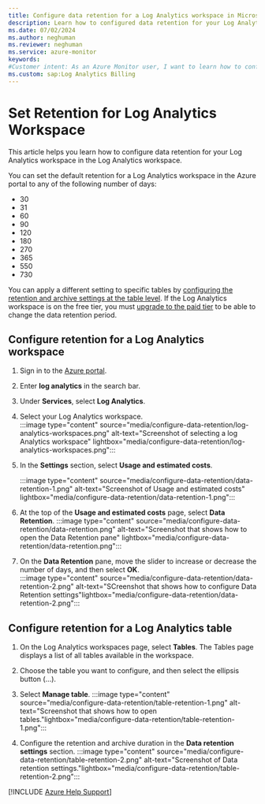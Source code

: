 ```yaml
---
title: Configure data retention for a Log Analytics workspace in Microsoft Azure
description: Learn how to configured data retention for your Log Analytics Workspace.
ms.date: 07/02/2024
ms.author: neghuman
ms.reviewer: neghuman
ms.service: azure-monitor
keywords:
#Customer intent: As an Azure Monitor user, I want to learn how to configure data retention for my Log Analytics workspace.
ms.custom: sap:Log Analytics Billing
---
```

# Set Retention for Log Analytics Workspace

This article helps you learn how to configure data retention for your Log Analytics workspace in the Log Analytics workspace.

You can set the default retention for a Log Analytics workspace in the Azure portal to any of the following number of days:

- 30
- 31
- 60
- 90
- 120
- 180
- 270
- 365
- 550
- 730

You can apply a different setting to specific tables by [configuring the retention and archive settings at the table level](#configure-retention-for-a-log-analytics-table). If the Log Analytics workspace is on the free tier, you must [upgrade to the paid tier](/azure/azure-monitor/logs/change-pricing-tier?tabs=azure-portal]) to be able to change the data retention period.

## Configure retention for a Log Analytics workspace

1. Sign in to the [Azure portal](https://portal.azure.com). 
1. Enter **log analytics** in the search bar.
1. Under **Services**, select **Log Analytics**.
1. Select your Log Analytics workspace.  
    :::image type="content" source="media/configure-data-retention/log-analytics-workspaces.png" alt-text="Screenshot of selecting a log Analytics workspace" lightbox="media/configure-data-retention/log-analytics-workspaces.png":::
1. In the **Settings** section, select **Usage and estimated costs**.
    
    :::image type="content" source="media/configure-data-retention/data-retention-1.png" alt-text="Screenshot of Usage and estimated costs" lightbox="media/configure-data-retention/data-retention-1.png":::
1. At the top of the **Usage and estimated costs** page, select **Data Retention**.
    :::image type="content" source="media/configure-data-retention/data-retention.png" alt-text="Screenshot that shows how to open the Data Retention pane" lightbox="media/configure-data-retention/data-retention.png":::

1. On the **Data Retention** pane, move the slider to increase or decrease the number of days, and then select **OK**.  
    :::image type="content" source="media/configure-data-retention/data-retention-2.png" alt-text="SCreenshot that shows how to configure Data Retention settings"lightbox="media/configure-data-retention/data-retention-2.png":::

## Configure retention for a Log Analytics table

1. On the Log Analytics workspaces page, select **Tables**. The Tables page displays a list of all tables available in the workspace.
   
2. Choose the table you want to configure, and then select the ellipsis button (...).
3. Select **Manage table**.
     :::image type="content" source="media/configure-data-retention/table-retention-1.png" alt-text="Screenshot that shows how to open tables."lightbox="media/configure-data-retention/table-retention-1.png":::
4. Configure the retention and archive duration in the **Data retention settings** section.
    :::image type="content" source="media/configure-data-retention/table-retention-2.png" alt-text="Screenshot of Data retention settings."lightbox="media/configure-data-retention/table-retention-2.png":::

[!INCLUDE [Azure Help Support](../../../../includes/azure-help-support.md)]
